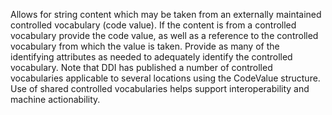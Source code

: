 Allows for string content which may be taken from an externally maintained controlled vocabulary (code value). If the content is from a controlled vocabulary provide the code value, as well as a reference to the controlled vocabulary from which the value is taken. Provide as many of the identifying attributes as needed to adequately identify the controlled vocabulary. Note that DDI has published a number of controlled vocabularies applicable to several locations using the CodeValue structure. Use of shared controlled vocabularies helps support interoperability and machine actionability.
